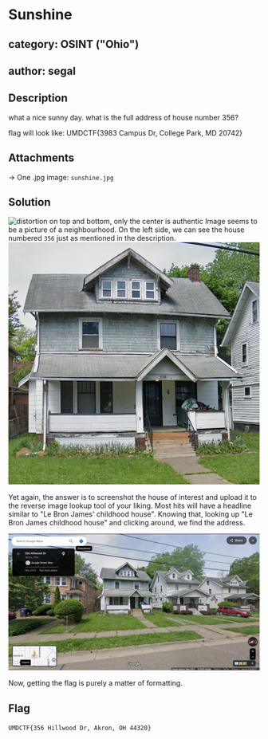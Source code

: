 # Sunshine
## category: OSINT ("Ohio")
## author: segal

## Description
what a nice sunny day. what is the full address of house number 356?

flag will look like: UMDCTF{3983 Campus Dr, College Park, MD 20742}

## Attachments
-> One .jpg image: `sunshine.jpg` 

## Solution
![distortion on top and bottom, only the center is authentic](sunshine.jpg)
Image seems to be a picture of a neighbourhood. On the left side, we can see the house numbered `356` just as mentioned in the description.
![close-up of house number 356](House_356.jpg)

Yet again, the answer is to screenshot the house of interest and upload it to the reverse image lookup tool of your liking. Most hits will have a headline similar to "Le Bron James' childhood house". Knowing that, looking up "Le Bron James childhood house" and clicking around, we find the address.

![solved](sunshine-solved.jpg)

Now, getting the flag is purely a matter of formatting.

## Flag
`UMDCTF{356 Hillwood Dr, Akron, OH 44320}`